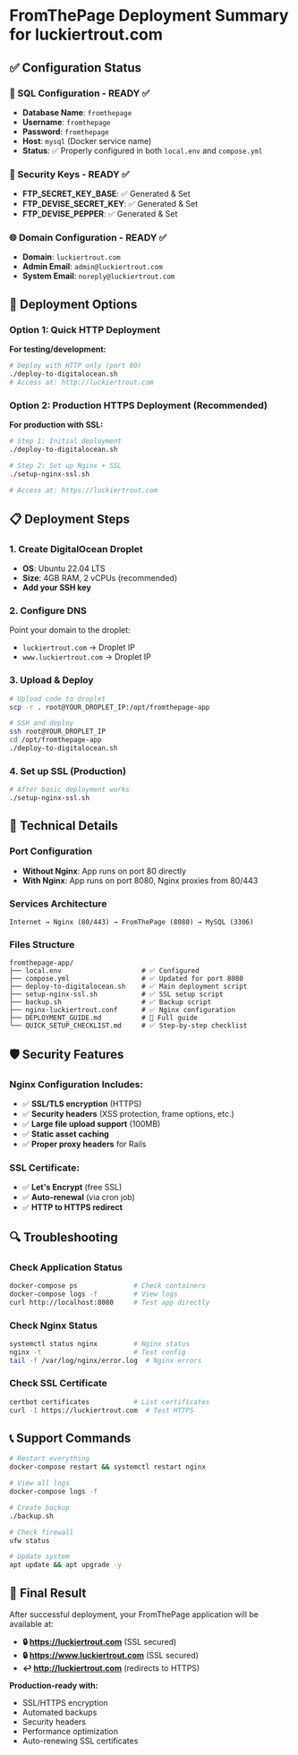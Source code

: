 # FromThePage Deployment Summary for luckiertrout.com

## ✅ Configuration Status

### 🔐 SQL Configuration - READY ✅
- **Database Name**: `fromthepage`
- **Username**: `fromthepage` 
- **Password**: `fromthepage`
- **Host**: `mysql` (Docker service name)
- **Status**: ✅ Properly configured in both `local.env` and `compose.yml`

### 🔑 Security Keys - READY ✅
- **FTP_SECRET_KEY_BASE**: ✅ Generated & Set
- **FTP_DEVISE_SECRET_KEY**: ✅ Generated & Set
- **FTP_DEVISE_PEPPER**: ✅ Generated & Set

### 🌐 Domain Configuration - READY ✅
- **Domain**: `luckiertrout.com`
- **Admin Email**: `admin@luckiertrout.com`
- **System Email**: `noreply@luckiertrout.com`

## 🚀 Deployment Options

### Option 1: Quick HTTP Deployment
**For testing/development:**
```bash
# Deploy with HTTP only (port 80)
./deploy-to-digitalocean.sh
# Access at: http://luckiertrout.com
```

### Option 2: Production HTTPS Deployment (Recommended)
**For production with SSL:**
```bash
# Step 1: Initial deployment
./deploy-to-digitalocean.sh

# Step 2: Set up Nginx + SSL
./setup-nginx-ssl.sh

# Access at: https://luckiertrout.com
```

## 📋 Deployment Steps

### 1. Create DigitalOcean Droplet
- **OS**: Ubuntu 22.04 LTS
- **Size**: 4GB RAM, 2 vCPUs (recommended)
- **Add your SSH key**

### 2. Configure DNS
Point your domain to the droplet:
- `luckiertrout.com` → Droplet IP
- `www.luckiertrout.com` → Droplet IP

### 3. Upload & Deploy
```bash
# Upload code to droplet
scp -r . root@YOUR_DROPLET_IP:/opt/fromthepage-app

# SSH and deploy
ssh root@YOUR_DROPLET_IP
cd /opt/fromthepage-app
./deploy-to-digitalocean.sh
```

### 4. Set up SSL (Production)
```bash
# After basic deployment works
./setup-nginx-ssl.sh
```

## 🔧 Technical Details

### Port Configuration
- **Without Nginx**: App runs on port 80 directly
- **With Nginx**: App runs on port 8080, Nginx proxies from 80/443

### Services Architecture
```
Internet → Nginx (80/443) → FromThePage (8080) → MySQL (3306)
```

### Files Structure
```
fromthepage-app/
├── local.env                    # ✅ Configured
├── compose.yml                  # ✅ Updated for port 8080
├── deploy-to-digitalocean.sh    # ✅ Main deployment script
├── setup-nginx-ssl.sh           # ✅ SSL setup script
├── backup.sh                    # ✅ Backup script
├── nginx-luckiertrout.conf      # ✅ Nginx configuration
├── DEPLOYMENT_GUIDE.md          # 📖 Full guide
└── QUICK_SETUP_CHECKLIST.md     # ✅ Step-by-step checklist
```

## 🛡️ Security Features

### Nginx Configuration Includes:
- ✅ **SSL/TLS encryption** (HTTPS)
- ✅ **Security headers** (XSS protection, frame options, etc.)
- ✅ **Large file upload support** (100MB)
- ✅ **Static asset caching**
- ✅ **Proper proxy headers** for Rails

### SSL Certificate:
- ✅ **Let's Encrypt** (free SSL)
- ✅ **Auto-renewal** (via cron job)
- ✅ **HTTP to HTTPS redirect**

## 🔍 Troubleshooting

### Check Application Status
```bash
docker-compose ps              # Check containers
docker-compose logs -f         # View logs
curl http://localhost:8080     # Test app directly
```

### Check Nginx Status
```bash
systemctl status nginx         # Nginx status
nginx -t                       # Test config
tail -f /var/log/nginx/error.log  # Nginx errors
```

### Check SSL Certificate
```bash
certbot certificates           # List certificates
curl -I https://luckiertrout.com  # Test HTTPS
```

## 📞 Support Commands

```bash
# Restart everything
docker-compose restart && systemctl restart nginx

# View all logs
docker-compose logs -f

# Create backup
./backup.sh

# Check firewall
ufw status

# Update system
apt update && apt upgrade -y
```

## 🎉 Final Result

After successful deployment, your FromThePage application will be available at:
- **🔒 https://luckiertrout.com** (SSL secured)
- **🔒 https://www.luckiertrout.com** (SSL secured)
- **↩️ http://luckiertrout.com** (redirects to HTTPS)

**Production-ready with:**
- SSL/HTTPS encryption
- Automated backups
- Security headers
- Performance optimization
- Auto-renewing SSL certificates 